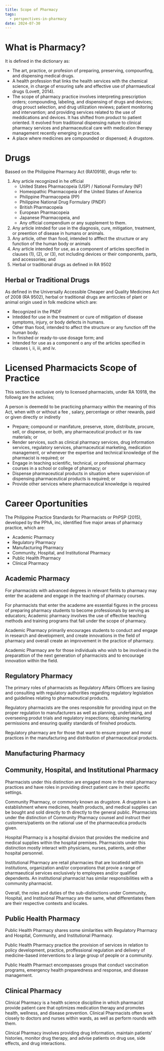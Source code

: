 ```yaml
---
title: Scope of Pharmacy
tags:
  - perspectives-in-pharmacy
date: 2024-07-30
---
```

# What is Pharmacy?
It is defined in the dictionary as:
- The art, practice, or profesion of preparing, preserving, compounfing, and dispensing medical drugs.
- A health profession that links the health services with the chemical science, in charge of ensuring safe and effective use of pharmaeutical drugs (Lovett, 2014).
- The scope of pharmacy practice involves interpreting prescription orders; compounding, labeling, and dispensing of drugs and devices; drug prouct selection, and drug utilization reviews; patient monitoring and intervantion; and providing services related to the use of meddications and devices. It has shifted from product to patient oriented. It evolved from traditional dispensing nature to clinical pharmacy services and pharmaceutical care with medication therapy management recently emerging in practice.
- A place where medicines are compounded or dispensed; A drugstore.
# Drugs
Bassed on the Philippine Pharmacy Act (RA10918), drugs refer to:
1. Any article recognized in he official
	- United States Pharmacopeia (USP) / National Formulary (NF)
	- Homeopathic Pharmacopeia of the United States of America
	- Philippine Pharmacopeia (PP)
	- Philippine National Drug Formulary (PNDF)
	- British Pharmacopeia
	- European Pharmacopeia
	- Japanese Pharmacopeia, and
	- Any official compendium or any supplement to them.
2. Any article intnded for use in the diagnosis, cure, mitigation, treatment, or preention of disease in humans or animals.
3. Any article, other than food, intended to afffect the structure or any function of the human body or animals
4. Any article intended for use, as a component of articles specified in clauses (1), (2), or (3), not including devices or their components, parts, and accessories; and 
5. Herbal or traditional drugs as defined in RA 9502
## Herbal or Traditional Drugs
As defined in the Universally Accessible Cheaper and Quality Medicines Act of 2008 (RA 9502), herbal or traditional drugs are arrticcles of plant or animal origin used in folk medicine which are:
- Recognized in the PNDF
- Intedded for use in the treatment or cure of mitigation of disease symptoms, injury, or body defects in humans.
- Other than food, intended to affect the structure or any function off the human body.
- In finished or ready-to-use dosage form; and
- Intended for use as a component o any of the articles specified in clauses $\text{i}$, $\text{ii}$, $\text{iii}$, and $\text{iv}$.
# Licensed Pharmacicts Scope of Practice
This section is exclusive only to licensed pharmacists, under RA 10918, the followig are the activies;

A person is deemedd to be practicing pharmacy within the meaning of this Act, when with or without a fee , salary, percentage or other rewards, paid or given directly or indiretly
- Prepare; compound or manifature, preserve, store, distribute, procure, sell, or dispense, or both, any pharmaceutical product or its raw materials; or
- Render services, such as clinical pharmacy services, drug information services, regulatory services, pharmaceutical marketing, medication management, or whenever the expertise and technical knowledge of the pharmacist is required; or
- Engage in teaching scientific, technical, or professional pharmacy courses in a school or college of pharmacy; or
- Dispense pharmaceutical products in situation where supervision of dispensing pharmaceutical products is required; or
- Provide other services where pharmaceutical knowledge is required
# Career Oportunities
The Philippine Practice Standards for Pharmacists or PhPSP (2015), developed by the PPhA, inc, identified five major areas of pharmacy practice, which are:
- Academic Pharmacy
- Regulatory Pharmacy
- Manufacturing Pharmacy
- Community, Hospital, and Institutional Pharmacy
- Public Health Pharmacy
- Clinical Pharmacy
## Academic Pharmacy
For pharmacists with advanced degrees in relevant fields to pharmacy may enter the academe and engage in the teaching of pharmacy courses.

For pharmacists that enter the academe are essential figures in the process of preparing pharmacy students to become professionals by serving as educators; Academic pharmacy involves the use of effective teaching methods and training programs that fall under the scope of pharmacy.

Academic Pharmacy primarily encourages students to conduct and engage in research and development, and create innovations in the field of pharmacy and overall create an improvement in the practice of pharmacy.

Academic Pharmacy are for those individuals who wish to be involved in the preparattion of the next generation of pharmacists and to encourage innovation within the field.
## Regulatory Pharmacy
The primary roles of pharmacists as Regulatory Affairs Officers are liasing and consulting with regulatory authorities regarding regulatory legislation and guidelines relating to pharmaceutical products.

Regulatory pharmacists are the ones responsible for providing input on the proper regulation to manufacturers as well as planning, undertaking, and overseeing produt trials and regulatory inspections; obtaining marketing permissions and ensuring quality standards of finished products.

Regulatory pharmacy are for those that want to ensure proper and moral practices in the manufacturing and distribution of pharmaceutical products.
## Manufacturing Pharmacy

## Community, Hospital, and Institutional Pharmacy
Pharmacists under this distinction are engaged more in the retail pharmacy practices and have roles in providing direct patient care in their specific settings.

Community Pharmacy, or commonly known as drugstore. A drugstore is an establishment where medicines, health products, and medical supplies can be bought and sold directly to th directly to the general public. Pharmacists under the distinction of Community Pharmacy counsel and instruct their customers/patients on the rational use of the pharmaceutica products given.

Hospital Pharmacy is a hospital division that provides the medicine and medical supplies within the hospital premises. Pharmacists under this distinction mostly interact with physicians, nurses, patients, and other hospital personnel. 

Institutional Pharmacy are retail pharmacies that are locatiedd within institutions, organization and/or corporations that provie a range of pharmaeutical services exclusively to employees and/or qualified dependents. An institutional pharmacist has similar responsibilities with a community pharmacist.

Overall, the roles and duties of the sub-distinctions under Community, Hospital, and Instituional Pharmacy are the same, what differentiates them are their respective contexts and locales.
## Public Health Pharmacy
Public Health Pharmacy shares some similarities with Regulatory Pharmacy and Hospital, Community, and Institutional Pharmacy.

Public Health Pharmacy practice the provision of services in relation to policy development, practice, proffessional regulation and delivery of medicine-based interventions to a large group of people or a community.

Public Health Pharmact encompasses groups that conduct vaccination programs, emergency health preparedness and response, and disease management.
## Clinical Pharmacy
Clinical Pharmacy is a health science disciplline in which pharmacist provide patient care that optimizes medication therapy and promotes health, wellness, and disease prevention. Clinical Pharmacists often work closely to doctors and nurses within wards, as well as perform rounds with them. 

Clinical Pharmacy involves providing drug information, maintain patients' histories, monitor drug therapy, and advise patients on drug use, side effects, and drug interactions.
